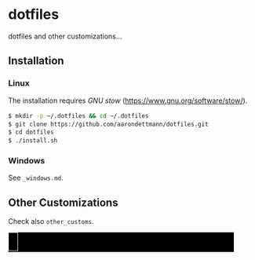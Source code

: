 # dotfiles

dotfiles and other customizations...

## Installation

### Linux

The installation requires *GNU stow* (https://www.gnu.org/software/stow/).

```sh
$ mkdir -p ~/.dotfiles && cd ~/.dotfiles
$ git clone https://github.com/aarondettmann/dotfiles.git
$ cd dotfiles
$ ./install.sh
```

### Windows

See `_windows.md`.

## Other Customizations

Check also `other_customs`.

![Wake up](./other_customs/fun_tools/wakeupneo/wakeupneo.gif)

